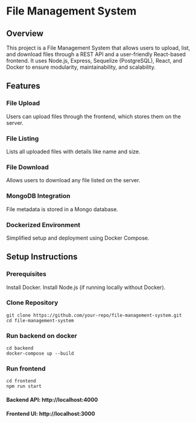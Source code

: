 # File Management System
## Overview
This project is a File Management System that allows users to upload, list, and download files through a REST API and a user-friendly React-based frontend. It uses Node.js, Express, Sequelize (PostgreSQL), React, and Docker to ensure modularity, maintainability, and scalability.
## Features
### File Upload
Users can upload files through the frontend, which stores them on the server.

### File Listing
Lists all uploaded files with details like name and size.

### File Download
Allows users to download any file listed on the server.

### MongoDB Integration
File metadata is stored in a Mongo database.

### Dockerized Environment
Simplified setup and deployment using Docker Compose.

## Setup Instructions
### Prerequisites
Install Docker.
Install Node.js (if running locally without Docker).

### Clone Repository
```
git clone https://github.com/your-repo/file-management-system.git
cd file-management-system
```
### Run backend on docker
```
cd backend
docker-compose up --build
```
### Run frontend
```
cd frontend
npm run start
```
#### Backend API: http://localhost:4000
#### Frontend UI: http://localhost:3000


